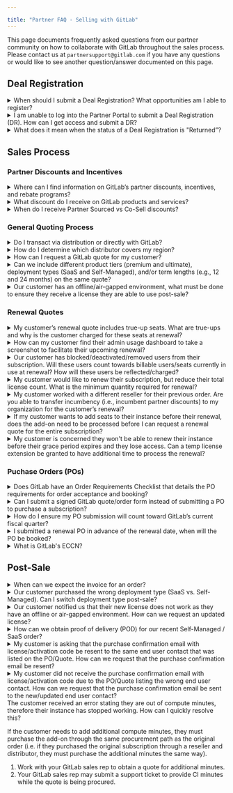 ```yaml
---

title: "Partner FAQ - Selling with GitLab"
---
```







<link rel="stylesheet" type="text/css" href="/stylesheets/biztech.css" />




This page documents frequently asked questions from our partner community on how to collaborate with GitLab throughout the sales process. Please contact us at `partnersupport@gitlab.com` if you have any questions or would like to see another question/answer documented on this page.

## Deal Registration

<details>
<summary markdown="span">
When should I submit a Deal Registration? What opportunities am I able to register?
</summary>

GitLab has a [Partner Sourced Deal Registration](/handbook/sales/field-operations/channel-operations/#partner-sourced-deal-registration) (DR) program for (i) Resale, (ii) MSP, and (iii) Referral opportunities. You should submit a Partner Sourced DR for an opportunity where you are **sourcing net-new business for GitLab**, which can apply to opportunities for new logo, co-term add-on/upsell, or add-on/upsell as part of a renewal. Note, there can only be one Partner Sourced DR approved for an opportunity, as only one partner can source a deal. You should not submit a Partner Sourced DR if you did not source the opportunity, and you will generally receive Co-Sell discounts for these deals. Partner Sourced and Co-Sell opportunities are discussed further in the [Partner handbook](/handbook/resellers/channel-working-with-GitLab/#definitions-and-qualifications).

GitLab also has a [Service Attach DR](/handbook/sales/field-operations/channel-operations/#service-attach-opportunities) program which applies to opportunities where partners are selling their own professional services into a customer environment at the time of a GitLab product sale.

</details>

<details>
<summary markdown="span">
I am unable to log into the Partner Portal to submit a Deal Registration (DR). How can I get access and submit a DR?
</summary>

If you have a Partner Portal account but are unable to login, please [select “Forgot Password”](https://partners.gitlab.com/English/) to reset your password. If you do not have a Partner Portal account, please [select “Request Portal Access”](https://partners.gitlab.com/English/) to set up an account. Please contact `partnersupport@gitlab.com` for assistance ​​if you have followed the directions but are still having issues.

Note, to submit a Deal Registration, you must first be an authorized GitLab partner as well as have completed the [required training](/handbook/resellers/channel-working-with-GitLab/#training--certification-requirements-for-transactions-deal-registrations-nfrs-and-letters-of-authorization-loas) in order to be granted access to submit a DR.

</details>

<details>
<summary markdown="span">
What does it mean when the status of a Deal Registration is "Returned”?
</summary>

The Channel Account Manager (CAM) assigned to the Deal Registration (DR) has reviewed and sent it back to the resale partner for additional information/context. Once the resale partner reviews and responds to the CAM's feedback, the CAM will be notified to review and action the updated DR.

</details>


## Sales Process

### Partner Discounts and Incentives

<details>
<summary markdown="span">
Where can I find information on GitLab’s partner discounts, incentives, and rebate programs?
</summary>

Please review the [GitLab Program Discounts and Incentive Guide](https://partners.gitlab.com/prm/English/s/assets?collectionId=49440) in the GitLab Partner Portal which contains information on our partner discounts, incentives, rebate programs and more. You can also refer to the [Partner handbook](/handbook/resellers/channel-working-with-GitLab/#definitions-and-qualifications) for an overview.

</details>

<details>
<summary markdown="span">
What discount do I receive on GitLab products and services?
</summary>

Please refer to our [GitLab Partner Price List](https://partners.gitlab.com/prm/English/s/assets?collectionId=49439) which includes the current pricing for all of our products and services along with our discount guidelines in the [GitLab Program Discounts and Incentive Guide](https://partners.gitlab.com/prm/English/s/assets?collectionId=49440).

</details>

<details>
<summary markdown="span">
When do I receive Partner Sourced vs Co-Sell discounts?
</summary>

If the opportunity is for new or add-on/upsell business:
- **sourced** by the partner (including adding licenses as part of a renewal opportunity), the partner should submit a Partner Sourced Deal Registration (DR) for the opportunity. If the DR is approved, GitLab will provide Partner Sourced discounts for the new or add-on/upsell portion of the deal.
- **not sourced** by the partner, the partner will generally receive co-sell discounts.

If the opportunity is a flat renewal, please refer to the [Partner Operations handbook](/handbook/sales/field-operations/channel-operations/#incumbency-renewals) for rules on partner incumbency.

Please refer to the [GitLab Program Discounts Incentive Guide](https://partners.gitlab.com/prm/English/s/assets?collectionId=49439) for more information regarding our partner program discounts.

</details>


### General Quoting Process

<details>
<summary markdown="span">
Do I transact via distribution or directly with GitLab?
</summary>

Open Partners located in regions/countries:
- **with** Authorized GitLab Distributors are required to purchase GitLab via those distributors.
- **without** Authorized GitLab Distributors may purchase directly from GitLab

Select Partners may choose to transact directly with GitLab (excluding certain regions) or via the region's authorized distributor(s).

Refer to the [Partner Operations handbook](/handbook/sales/field-operations/channel-operations/#distributor-requirements-and-coverage-by-geo-and-market) for more information on distribution coverage, requirements, and contact information.

</details>

<details>
<summary markdown="span">
How do I determine which distributor covers my region?
</summary>

Please refer to the [Partner Operations handbook](/handbook/sales/field-operations/channel-operations/#distributor-requirements-and-coverage-by-geo-and-market) for details on distribution coverage, requirements, and contact information.

</details>

<details>
<summary markdown="span">
How can I request a GitLab quote for my customer?
</summary>

- Open partners with an Authorized Distributor in region should [contact their distributor](/handbook/sales/field-operations/channel-operations/#distributor-requirements-and-coverage-by-geo-and-market).
- Select partners that transact directly with GitLab and/or Open partners without an Authorized Distributor in region should contact the GitLab sales representative for the customer account. Please contact your Channel Account Manager or `partnersupport@gitlab.com` if you are unsure of which GitLab sales representative to contact for your quote request

</details>

<details>
<summary markdown="span">
Can we include different product tiers (premium and ultimate), deployment types (SaaS and Self-Managed), and/or term lengths (e.g., 12 and 24 months) on the same quote?
</summary>

No, we cannot mix product tiers, deployment types, and/or term lengths on the same quote. Please refer to the [Deal Desk handbook](/handbook/sales/field-operations/sales-operations/deal-desk/#quoting-different-product-tiers-deployment-types-and-term-lengths-on-the-same-quote) for more information.

</details>

<details>
<summary markdown="span">
Our customer has an offline/air-gapped environment, what must be done to ensure they receive a license they are able to use post-sale?
</summary>

Please let the GitLab Sales team know your customer has an offline/air-gapped environment when requesting a quote so they are able to request necessary approvals for the applicable license during the quoting process.

</details>


### Renewal Quotes

<details>
<summary markdown="span">
My customer’s renewal quote includes true-up seats. What are true-ups and why is the customer charged for these seats at renewal?
</summary>

The customer purchased a specific number of seats in their original subscription. If the customer adds more users to their GitLab instance than the number they are licensed for during the subscription period, payment for the additional/overage users is required at time of renewal.

Note, “Users over subscription ([Self-Managed](https://docs.gitlab.com/ee/subscriptions/self_managed/#users-over-subscription)) / “Seats owed” ([SaaS](https://docs.gitlab.com/ee/subscriptions/gitlab_com/#seats-owed)) in the customer’s admin dashboard represent the number of overage users the customer incurred during the subscription term. Please refer the customer to these guides for how to locate their admin dashboard for [Self-Managed](https://docs.gitlab.com/ee/subscriptions/self_managed/#view-your-subscription) and [SaaS](https://docs.gitlab.com/ee/subscriptions/gitlab_com/#view-your-gitlab-saas-subscription) subscriptions.

</details>

<details>
<summary markdown="span">
How can my customer find their admin usage dashboard to take a screenshot to facilitate their upcoming renewal?
</summary>

Please refer the customer to these guides on how to locate their admin dashboard for [Self Managed](https://docs.gitlab.com/ee/subscriptions/self_managed/#view-your-subscription) and [SaaS](https://docs.gitlab.com/ee/subscriptions/gitlab_com/#view-your-gitlab-saas-subscription) subscriptions.

</details>

<details>
<summary markdown="span">
Our customer has blocked/deactivated/removed users from their subscription. Will these users count towards billable users/seats currently in use at renewal? How will these users be reflected/charged?
</summary>

Deactivated, blocked, and removed users don’t count as “Billable Users (Self-Managed) / “Seats currently in use” (SaaS) in the current subscription. However, they may count toward overages in the subscribed seat count which will be charged as true-ups at renewal. Refer to [Self-Managed](https://docs.gitlab.com/ee/subscriptions/self_managed/#billable-users) and [SaaS]([https://docs.gitlab.com/ee/subscriptions/gitlab_com/#remove-users-from-your-subscription](url)) subscription documentation for more information.

</details>

<details>
<summary markdown="span">
My customer would like to renew their subscription, but reduce their total license count. What is the minimum quantity required for renewal?
</summary>

The minimum quantity required to be renewed is the customers "Billable users" (Self-Managed) or "Seats currently in use" (SaaS) in order to have an active instance post renewal. If the customer wants to renew fewer users than those currently active, they will need to remove the excess users from their instance. Refer to the following guides for details on where a customer can view their usage and/or instructions on how to block, deactivate, or remove users: [Self-Managed](https://docs.gitlab.com/ee/subscriptions/self_managed/#view-user-totals), [SaaS](https://docs.gitlab.com/ee/subscriptions/gitlab_com/#view-your-gitlab-saas-subscription).

</details>

<details>
<summary markdown="span">
My customer worked with a different reseller for their previous order. Are you able to transfer incumbency (i.e., incumbent partner discounts) to my organization for the customer’s renewal?
</summary>

Yes, if the customer provides formal communication through email to confirm they would like to work with you for this renewal (i.e., the new reseller), we are able to transfer incumbency discounts. Refer to the [Partner Operations handbook](/handbook/sales/field-operations/channel-operations/#incumbency-renewals) for further details.

</details>

<details>
<summary markdown="span">
If my customer wants to add seats to their instance before their renewal, does the add-on need to be processed before I can request a renewal quote for the entire subscription?
</summary>

Yes, for the customer’s overall license count to be accurate during the renewal, add-on licenses need to be fully processed before GitLab can generate a renewal quote. Refer to the [Deal Desk handbook](/handbook/sales/field-operations/sales-operations/deal-desk/#transacting-a-separate-add-on-opportunity-prior-to-renewal) for further guidance.

</details>

<details>
<summary markdown="span">
My customer is concerned they won't be able to renew their instance before their grace period expires and they lose access. Can a temp license extension be granted to have additional time to process the renewal?
</summary>

On a case-by-case basis, your GitLab sales representative can request a temporary license extension in order to prevent loss of access to a subscription. Please contact your sales team for more information.

</details>


### Puchase Orders (POs)

<details>
<summary markdown="span">
Does GitLab have an Order Requirements Checklist that details the PO requirements for order acceptance and booking?
</summary>

Please refer to the [Sales Order Processing handbook](/handbook/sales/field-operations/order-processing/#submit-an-opportunity-for-booking) for opportunity booking requirements.

</details>

<details>
<summary markdown="span">
Can I submit a signed GitLab quote/order form instead of submitting a PO to purchase a subscription?
</summary>

A signed GitLab quote/order form is acceptable in place of a PO as long as the details meet our opportunity booking requirements. Please ensure a signature, full name, title and date are all listed on the GitLab quote/order form.

</details>

<details>
<summary markdown="span">
How do I ensure my PO submission will count toward GitLab’s current fiscal quarter?
</summary>

Please refer to the guidelines listed in the [Sales Order Processing handbook](/handbook/sales/field-operations/order-processing/#end-of-quarter-bookings) regarding end-of-quarter bookings.

</details>

<details>
<summary markdown="span">
I submitted a renewal PO in advance of the renewal date, when will the PO be booked?
</summary>

[New business, add-on](/handbook/sales/field-operations/order-processing/#new-businessadd-on-opportunities), and [renewal](/handbook/sales/field-operations/order-processing/#renewal-opportunities) orders are processed no more than 15 days prior to an opportunity's close date. Note, the start date for renewals is the last day of the customers current subscription term.

</details>

<details>
<summary markdown="span">
What is GitLab's ECCN?
</summary>

You can find our ECCN in our [Trade Compliance handbook](/handbook/legal/trade-compliance/#how-do-trade-control-laws-apply-to-gitlab-software).

</details>


## Post-Sale

<details>
<summary markdown="span">
When can we expect the invoice for an order?
</summary>

Invoices are sent [24 - 48 hours after the opportunity closes](/handbook/finance/accounting/finance-ops/billing-ops/#standard-operating-process).

</details>

<details>
<summary markdown="span">
Our customer purchased the wrong deployment type (SaaS vs. Self-Managed). Can I switch deployment type post-sale?
</summary>

Yes, this change can generally be made by processing a new zero dollar order to facilitate the switch. Please contact the sales representative you worked with on the opportunity so that they may facilitate next steps.

</details>

<details>
<summary markdown="span">
Our customer notified us that their new license does not work as they have an offline or air-gapped environment. How can we request an updated license?
</summary>

Please contact the sales representative you worked with on the opportunity to request an updated license. Note, the sales representative will need to request and receive executive approvals before our support team can process the request.

</details>

<details>
<summary markdown="span">
How can we obtain proof of delivery (POD) for our recent Self-Managed / SaaS order?
</summary>

The partner contact that receives the GitLab invoice will also receive a copy of the customer purchase confirmation email (i.e., copy of the Self-Managed license activation or SaaS notification email sent to the customer). Please connect with this contact to obtain the POD.

**Note**, on a two-tier deal, the distributor is invoiced by GitLab and thus the distributor receives the POD. Please connect with the distributor to obtain the POD if you have purchased through distribution.

</details>

<details>
<summary markdown="span">
My customer is asking that the purchase confirmation email with license/activation code be resent to the same end user contact that was listed on the PO/Quote. How can we request that the purchase confirmation email be resent?
</summary>

The partner that received the GitLab invoice (i.e., Distributor for two-tier deal, Reseller for one-tier deal) needs to [submit the support ticket](https://support.gitlab.com/hc/en-us/requests/new) with the GitLab invoice attached to request the purchase confirmation email be resent to the same end user contact.

</details>

<details>
<summary markdown="span">
My customer did not receive the purchase confirmation email with license/activation code due to the PO/Quote listing the wrong end user contact. How can we request that the purchase confirmation email be sent to the new/updated end user contact?
</summary>

The partner that received the GitLab invoice (i.e., Distributor for two-tier deal, Reseller for one-tier deal) needs to [submit the support ticket](https://support.gitlab.com/hc/en-us/requests/new) with the GitLab invoice attached to request the purchase confirmation email be sent to a new end user contact.

**Important to note**, the GitLab Sales Rep cannot change the end user contact post-sale on behalf of the partner or customer. The request to change the end user contact must either be submitted by the (i) partner that received the GitLab invoice as outlined above or (ii) customer contact listed on the final GitLab quote (i.e., the person that received the license).

</details>
<summary markdown="span">
The customer received an error stating they are out of compute minutes, therefore their instance has stopped working. How can I quickly resolve this?
</summary>

If the customer needs to add additional compute minutes, they must purchase the add-on through the same procurement path as the original order (i.e. if they purchased the original subscription through a reseller and distributor, they must purchase the additional minutes the same way).

1. Work with your GitLab sales rep to obtain a quote for additional minutes.
2. Your GitLab sales rep may submit a support ticket to provide CI minutes while the quote is being procured.

</details>
